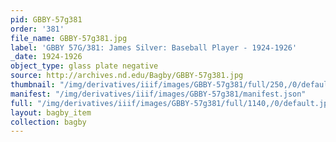 ```yaml
---
pid: GBBY-57g381
order: '381'
file_name: GBBY-57g381.jpg
label: 'GBBY 57G/381: James Silver: Baseball Player - 1924-1926'
_date: 1924-1926
object_type: glass plate negative
source: http://archives.nd.edu/Bagby/GBBY-57g381.jpg
thumbnail: "/img/derivatives/iiif/images/GBBY-57g381/full/250,/0/default.jpg"
manifest: "/img/derivatives/iiif/images/GBBY-57g381/manifest.json"
full: "/img/derivatives/iiif/images/GBBY-57g381/full/1140,/0/default.jpg"
layout: bagby_item
collection: bagby
---
```

